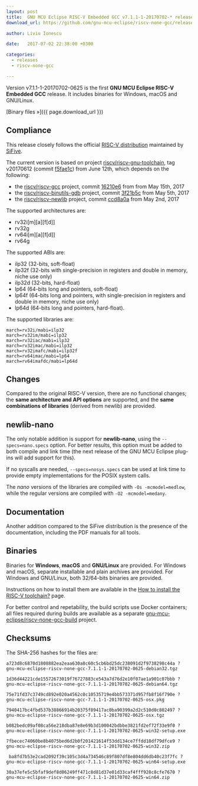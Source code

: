 ```yaml
---
layout: post
title:  GNU MCU Eclipse RISC-V Embedded GCC v7.1.1-1-20170702-* released
download_url: https://github.com/gnu-mcu-eclipse/riscv-none-gcc/releases/tag/v7.1.1-1-20170702-0625

author: Liviu Ionescu

date:   2017-07-02 22:38:00 +0300

categories:
  - releases
  - riscv-none-gcc

---
```


Version v7.1.1-1-20170702-0625 is the first **GNU MCU Eclipse RISC-V Embedded GCC** release. It includes binaries for Windows, macOS and GNU/Linux.

[Binary files »]({{ page.download_url }})

## Compliance

This release closely follows the official [RISC-V distribution](https://github.com/riscv/riscv-gcc) maintained by [SiFive](https://www.sifive.com).

The current version is based on project [riscv/riscv-gnu-toolchain](https://github.com/riscv/riscv-gnu-toolchain), tag v20170612 (commit [f5fae1c](https://github.com/riscv/riscv-gnu-toolchain/tree/f5fae1c27b2365da773816ddcd92f533867f28ec)) from June 12th, which depends on the following:

* the [riscv/riscv-gcc](https://github.com/riscv/riscv-gcc) project, commit [16210e6](https://github.com/riscv/riscv-gcc/commit/16210e6270e200cd4892a90ecef608906be3a130) from from May 15th, 2017
* the [riscv/riscv-binutils-gdb](https://github.com/riscv/riscv-binutils-gdb) project, commit [3f21b5c](https://github.com/riscv/riscv-binutils-gdb/commit/3f21b5c9675db61ef5462442b6a068d4a3da8aaf) from May 5th, 2017
* the [riscv/riscv-newlib](https://github.com/riscv/riscv-newlib) project, commit [ccd8a0a](https://github.com/riscv/riscv-newlib/commit/ccd8a0a4ffbbc00400892334eaf64a1616302b35) from May 2nd, 2017

The supported architectures are:

* rv32i[m][a][f[d]]
* rv32g 
* rv64i[m][a][f[d]]
* rv64g 

The supported ABIs are:

* ilp32 (32-bits, soft-float)
* ilp32f (32-bits with single-precision in registers and double in memory, niche use only)
* ilp32d (32-bits, hard-float)
* lp64 (64-bits long and pointers, soft-float)
* lp64f (64-bits long and pointers, with single-precision in registers and double in memory, niche use only)
* lp64d (64-bits long and pointers, hard-float).

The supported libraries are:

```
march=rv32i/mabi=ilp32
march=rv32im/mabi=ilp32
march=rv32iac/mabi=ilp32
march=rv32imac/mabi=ilp32
march=rv32imafc/mabi=ilp32f
march=rv64imac/mabi=lp64
march=rv64imafdc/mabi=lp64d
```

## Changes

Compared to the original RISC-V version, there are no functional changes; the **same architecture and API options** are supported, and the **same combinations of libraries** (derived from newlib) are provided.

## newlib-nano

The only notable addition is support for **newlib-nano**, using the `--specs=nano.specs` option. For better results, this option must be added to both compile and link time (the next release of the GNU MCU Eclipse plug-ins will add support for this).

If no syscalls are needed, `--specs=nosys.specs` can be used at link time to provide empty implementations for the POSIX system calls.

The _nano_ versions of the libraries are compiled with `-Os -mcmodel=medlow`, while the regular versions are compiled with `-O2 -mcmodel=medany`.

## Documentation

Another addition compared to the SiFive distribution is the presence of the documentation, including the PDF manuals for all tools.

## Binaries

Binaries for **Windows**, **macOS** and **GNU/Linux** are provided. For Windows and macOS, separate installable and plain archives are provided. For Windows and GNU/Linux, both 32/64-bits binaries are provided.

Instructions on how to install them are available in the [How to install the RISC-V toolchain?](https://gnu-mcu-eclipse.github.io/toolchain/riscv/install/) page.

For better control and repetability, the build scripts use Docker containers; all files required during builds are available as a separate [gnu-mcu-eclipse/riscv-none-gcc-build](https://github.com/gnu-mcu-eclipse/riscv-none-gcc-build) project. 

## Checksums

The SHA-256 hashes for the files are:

```
a723d8c6870d1808882ea2eaa630a8c60c5cb6bd25dc238091d2f9738298c44a ?
gnu-mcu-eclipse-riscv-none-gcc-7.1.1-1-20170702-0625-debian32.tgz

1d36d44221cde15572673019f76727883ce543a7d76d2e10f07ae1a901c07bbb ?
gnu-mcu-eclipse-riscv-none-gcc-7.1.1-1-20170702-0625-debian64.tgz

75e71fd37c3749cd892e020a4562c0c10535719e4bb573371d957fb8f16f790e ?
gnu-mcu-eclipse-riscv-none-gcc-7.1.1-1-20170702-0625-osx.pkg

7940417bc4fbd537b38866914b20375f89417ac0ba90399a2d2c510d0c802497 ?
gnu-mcu-eclipse-riscv-none-gcc-7.1.1-1-20170702-0625-osx.tgz

b082bedc09af08ca56e218dba87e8e69b3d100042bdbbe3821fd2ef72f33e9f0 ?
gnu-mcu-eclipse-riscv-none-gcc-7.1.1-1-20170702-0625-win32-setup.exe

7fbecec74060be8b4075bed6d2b0f201421614f53dd134ce7ffdd18df79dfce9 ?
gnu-mcu-eclipse-riscv-none-gcc-7.1.1-1-20170702-0625-win32.zip

 ba8fd7b53e2cad2092f39c105c3d4a734546c89f807df8e804dd6db40c23f7fc ?
gnu-mcu-eclipse-riscv-none-gcc-7.1.1-1-20170702-0625-win64-setup.exe

30a37efe5c5bfaf9def8d06249ff471c8d81d37e01d33caf4fff928c8cfe7670 ?
gnu-mcu-eclipse-riscv-none-gcc-7.1.1-1-20170702-0625-win64.zip
```
